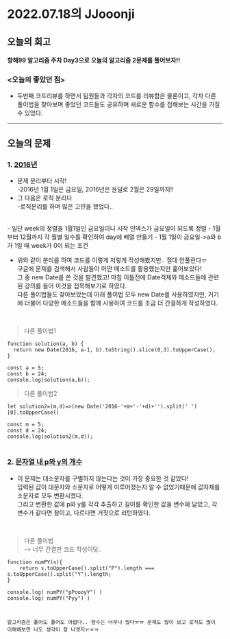 # 2022.07.18의 JJooonji

## 오늘의 회고
#### 항해99 알고리즘 주차 Day3으로 오늘의 알고리즘 2문제를 풀어보자!!
### <오늘의 좋았던 점>
* 두번째 코드리뷰를 하면서 팀원들과 각자의 코드를 리뷰함은 물론이고, 각자 다른 풀이법을 찾아보며 좋았던 코드들도 공유하며 새로운 함수를 접해보는 시간을 가질 수 있었다.



---
## 오늘의 문제
### 1. [2016년](https://github.com/JJooonji/Algorithm/blob/main/2016%EB%85%84.md)
* 문제 분리부터 시작!<br>
-2016년 1월 1일은 금요일, 2016년은 윤달로 2월은 29일까지!!<br>
* 그 다음은 로직 분리다<br>
-로직분리를 하며 많은 고민을 했었다..
<br>
  - 일단 week의 정렬을 1월1일인 금요일이니 시작 인덱스가 금요일이 되도록 정렬
  - 1월부터 12월까지 각 월별 일수를 확인하여 day에 배열 만들기
  - 1월 1일이 금요일->a와 b가 1일 때 week가 0이 되는 조건

* 위와 같이 분리를 하여 코드를 이렇게 저렇게 작성해봤지만.. 절대 안풀린다ㅠ<br>
구글에 문제를 검색해서 사람들이 어떤 메소드를 활용했는지만 훑어보았다!<br>
그 중 new Date를 쓴 것을 발견했고! 마침 이틀전에 Date객체와 메소드들에 관련된 강의를 들어 이것을 접목해보기로 하였다.
<br>다른 풀이법들도 찾아보았는데 아래 풀이법 모두 new Date를 사용하였지만, 거기에 더불어 다양한 메소드들을 함께 사용하여 코드를 조금 더 간결하게 작성하였다.

<br>

> 다른 풀이법1<br>
```
function solution(a, b) {
  return new Date(2016, a-1, b).toString().slice(0,3).toUpperCase();
}

const a = 5;
const b = 24;
console.log(solution(a,b));
```
> 다른 풀이법2<br>
```
let solution2=(m,d)=>(new Date('2016-'+m+'-'+d)+'').split(' ')[0].toUpperCase()

const m = 5;
const d = 24;
console.log(solution2(m,d));
```
#

### 2. [문자열 내 p와 y의 개수](https://github.com/JJooonji/Algorithm/commit/7c7ff68daca1358ab3ad3528538e5dedc332400e)
* 이 문제는 대소문자를 구별하지 않는다는 것이 가장 중요한 것 같았다!
<br>입력된 값이 대문자와 소문자로 어떻게 이루어졌는지 알 수 없었기때문에 값자체를 소문자로 모두 변환시켰다.
<br>그리고 변환한 값에 p와 y를 각각 추출하고 길이를 확인한 값을 변수에 담았고, 각 변수가 같다면 참이고, 다르다면 거짓으로 리턴하였다.

<br>

> 다른 풀이법<br>
-> 너무 간결한 코드 작성이닷..
```
function numPY(s){
    return s.toUpperCase().split("P").length === s.toUpperCase().split("Y").length;
}

console.log( numPY("pPoooyY") )
console.log( numPY("Pyy") )
```

#
```
알고리즘은 풀어도 풀어도 어렵다.. 함수는 너무나 많다ㅠㅠ 문제도 많이 보고 로직도 많이 이해해보면 나도 생각이 잘 나겟지ㅠㅠㅠ
```